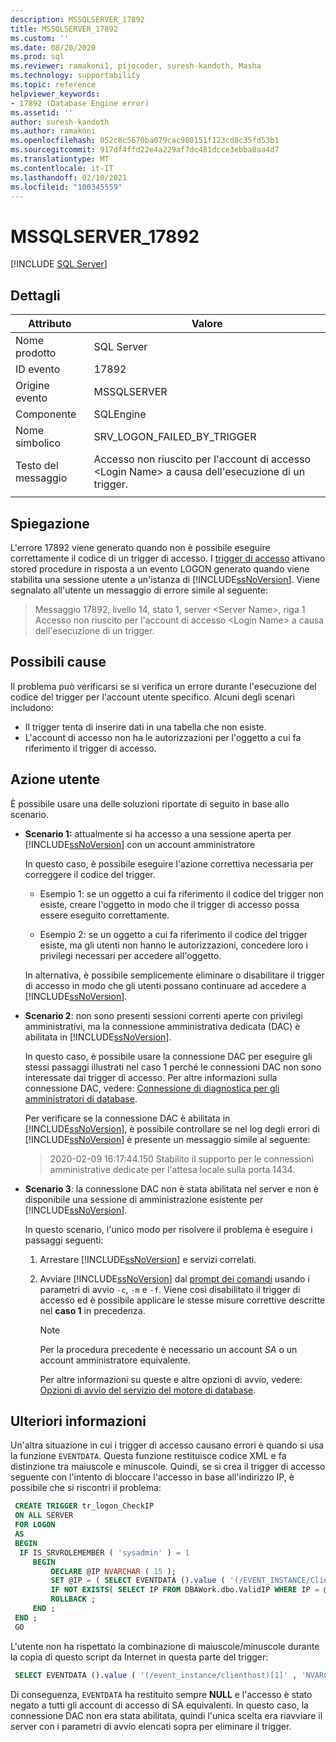 ```yaml
---
description: MSSQLSERVER_17892
title: MSSQLSERVER_17892
ms.custom: ''
ms.date: 08/20/2020
ms.prod: sql
ms.reviewer: ramakoni1, pijocoder, suresh-kandoth, Masha
ms.technology: supportability
ms.topic: reference
helpviewer_keywords:
- 17892 (Database Engine error)
ms.assetid: ''
author: suresh-kandoth
ms.author: ramakoni
ms.openlocfilehash: 052c8c5670ba079cac980151f123cd8c35fd53b1
ms.sourcegitcommit: 917df4ffd22e4a229af7dc481dcce3ebba0aa4d7
ms.translationtype: MT
ms.contentlocale: it-IT
ms.lasthandoff: 02/10/2021
ms.locfileid: "100345559"
---
```

# <a name="mssqlserver_17892"></a>MSSQLSERVER_17892
 [!INCLUDE [SQL Server](../../includes/applies-to-version/sqlserver.md)]

## <a name="details"></a>Dettagli

|Attributo|Valore|
|---|---|
|Nome prodotto|SQL Server|
|ID evento|17892|
|Origine evento|MSSQLSERVER|
|Componente|SQLEngine|
|Nome simbolico|SRV_LOGON_FAILED_BY_TRIGGER|
|Testo del messaggio|Accesso non riuscito per l'account di accesso \<Login Name> a causa dell'esecuzione di un trigger.|
||

## <a name="explanation"></a>Spiegazione

L'errore 17892 viene generato quando non è possibile eseguire correttamente il codice di un trigger di accesso. I [trigger di accesso](../triggers/logon-triggers.md) attivano stored procedure in risposta a un evento LOGON generato quando viene stabilita una sessione utente a un'istanza di [!INCLUDE[ssNoVersion](../../includes/ssnoversion-md.md)]. Viene segnalato all'utente un messaggio di errore simile al seguente:

> Messaggio 17892, livello 14, stato 1, server \<Server Name>, riga 1  
Accesso non riuscito per l'account di accesso \<Login Name> a causa dell'esecuzione di un trigger.

## <a name="possible-causes"></a>Possibili cause

Il problema può verificarsi se si verifica un errore durante l'esecuzione del codice del trigger per l'account utente specifico. Alcuni degli scenari includono:

- Il trigger tenta di inserire dati in una tabella che non esiste.
- L'account di accesso non ha le autorizzazioni per l'oggetto a cui fa riferimento il trigger di accesso.

## <a name="user-action"></a>Azione utente

È possibile usare una delle soluzioni riportate di seguito in base allo scenario.

- **Scenario 1:** attualmente si ha accesso a una sessione aperta per [!INCLUDE[ssNoVersion](../../includes/ssnoversion-md.md)] con un account amministratore

  In questo caso, è possibile eseguire l'azione correttiva necessaria per correggere il codice del trigger.

  - Esempio 1: se un oggetto a cui fa riferimento il codice del trigger non esiste, creare l'oggetto in modo che il trigger di accesso possa essere eseguito correttamente.

  - Esempio 2: se un oggetto a cui fa riferimento il codice del trigger esiste, ma gli utenti non hanno le autorizzazioni, concedere loro i privilegi necessari per accedere all'oggetto.  
  
  In alternativa, è possibile semplicemente eliminare o disabilitare il trigger di accesso in modo che gli utenti possano continuare ad accedere a [!INCLUDE[ssNoVersion](../../includes/ssnoversion-md.md)].  

- **Scenario 2**: non sono presenti sessioni correnti aperte con privilegi amministrativi, ma la connessione amministrativa dedicata (DAC) è abilitata in [!INCLUDE[ssNoVersion](../../includes/ssnoversion-md.md)].

    In questo caso, è possibile usare la connessione DAC per eseguire gli stessi passaggi illustrati nel caso 1 perché le connessioni DAC non sono interessate dai trigger di accesso. Per altre informazioni sulla connessione DAC, vedere: [Connessione di diagnostica per gli amministratori di database](../../database-engine/configure-windows/diagnostic-connection-for-database-administrators.md).

    Per verificare se la connessione DAC è abilitata in [!INCLUDE[ssNoVersion](../../includes/ssnoversion-md.md)], è possibile controllare se nel log degli errori di [!INCLUDE[ssNoVersion](../../includes/ssnoversion-md.md)] è presente un messaggio simile al seguente:

    > 2020-02-09 16:17:44.150 Stabilito il supporto per le connessioni amministrative dedicate per l'attesa locale sulla porta 1434.  

- **Scenario 3**: la connessione DAC non è stata abilitata nel server e non è disponibile una sessione di amministrazione esistente per [!INCLUDE[ssNoVersion](../../includes/ssnoversion-md.md)].

    In questo scenario, l'unico modo per risolvere il problema è eseguire i passaggi seguenti:
  
    1. Arrestare [!INCLUDE[ssNoVersion](../../includes/ssnoversion-md.md)] e servizi correlati.
    2. Avviare [!INCLUDE[ssNoVersion](../../includes/ssnoversion-md.md)] dal [prompt dei comandi](/previous-versions/sql/sql-server-2008-r2/ms180965(v=sql.105)) usando i parametri di avvio `-c`, `-m` e `-f`. Viene così disabilitato il trigger di accesso ed è possibile applicare le stesse misure correttive descritte nel **caso 1** in precedenza.
  
        > [!NOTE]
        > Per la procedura precedente è necessario un account *SA* o un account amministratore equivalente.
  
         Per altre informazioni su queste e altre opzioni di avvio, vedere: [Opzioni di avvio del servizio del motore di database](../../database-engine/configure-windows/database-engine-service-startup-options.md).

## <a name="more-information"></a>Ulteriori informazioni

Un'altra situazione in cui i trigger di accesso causano errori è quando si usa la funzione `EVENTDATA`. Questa funzione restituisce codice XML e fa distinzione tra maiuscole e minuscole.  Quindi, se si crea il trigger di accesso seguente con l'intento di bloccare l'accesso in base all'indirizzo IP, è possibile che si riscontri il problema:

``` sql
 CREATE TRIGGER tr_logon_CheckIP  
 ON ALL SERVER  
 FOR LOGON  
 AS
 BEGIN
  IF IS_SRVROLEMEMBER ( 'sysadmin' ) = 1  
     BEGIN
         DECLARE @IP NVARCHAR ( 15 );  
         SET @IP = ( SELECT EVENTDATA ().value ( '(/EVENT_INSTANCE/ClientHost)[1]' , 'NVARCHAR(15)' ));  
         IF NOT EXISTS( SELECT IP FROM DBAWork.dbo.ValidIP WHERE IP = @IP )  
         ROLLBACK ;  
     END ;  
 END ;  
 GO
```

L'utente non ha rispettato la combinazione di maiuscole/minuscole durante la copia di questo script da Internet in questa parte del trigger:

```sql
 SELECT EVENTDATA ().value ( '(/event_instance/clienthost)[1]' , 'NVARCHAR(15)' ));  
```

Di conseguenza, `EVENTDATA` ha restituito sempre **NULL** e l'accesso è stato negato a tutti gli account di accesso di SA equivalenti. In questo caso, la connessione DAC non era stata abilitata, quindi l'unica scelta era riavviare il server con i parametri di avvio elencati sopra per eliminare il trigger.